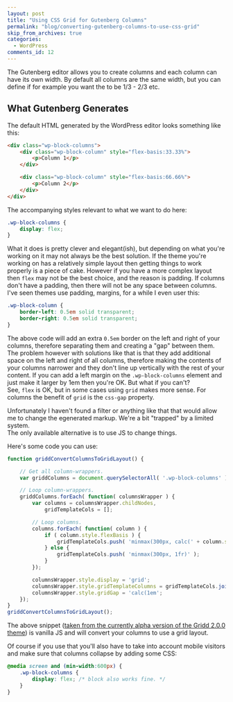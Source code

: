 ```yaml
---
layout: post
title: "Using CSS Grid for Gutenberg Columns"
permalink: "blog/converting-gutenberg-columns-to-use-css-grid"
skip_from_archives: true
categories:
  - WordPress
comments_id: 12
---
```


The Gutenberg editor allows you to create columns and each column can have its own width. By default all columns are the same width, but you can define if for example you want the to be 1/3 - 2/3 etc.

## What Gutenberg Generates

The default HTML generated by the WordPress editor looks something like this:

```html
<div class="wp-block-columns">
    <div class="wp-block-column" style="flex-basis:33.33%">
        <p>Column 1</p>
    </div>

    <div class="wp-block-column" style="flex-basis:66.66%">
        <p>Column 2</p>
    </div>
</div>
```

The accompanying styles relevant to what we want to do here:

```css
.wp-block-columns {
    display: flex;
}
```

What it does is pretty clever and elegant(ish), but depending on what you're working on it may not always be the best solution. If the theme you're working on has a relatively simple layout then getting things to work properly is a piece of cake. However if you have a more complex layout then `flex` may not be the best choice, and the reason is padding. If columns don't have a padding, then there will not be any space between columns. I've seen themes use padding, margins, for a while I even user this:

```css
.wp-block-column {
    border-left: 0.5em solid transparent;
    border-right: 0.5em solid transparent;
}
```
The above code will add an extra `0.5em` border on the left and right of your columns, therefore separating them and creating a "gap" between them. The problem however with solutions like that is that they add additional space on the left and right of all columns, therefore making the contents of your columns narrower and they don't line up vertically with the rest of your content. If you can add a left margin on the `.wp-block-columns` element and just make it larger by 1em then you're OK. But what if you can't?  
See, `flex` is OK, but in some cases using `grid` makes more sense. For columns the benefit of `grid` is the `css-gap` property.

Unfortunately I haven't found a filter or anything like that that would allow me to change the egenerated markup. We're a bit "trapped" by a limited system.  
The only available alternative is to use JS to change things.

Here's some code you can use:

```js
function griddConvertColumnsToGridLayout() {

    // Get all column-wrappers.
	var griddColumns = document.querySelectorAll( '.wp-block-columns' );

    // Loop column-wrappers.
	griddColumns.forEach( function( columnsWrapper ) {
		var columns = columnsWrapper.childNodes,
			gridTemplateCols = [];

        // Loop columns.
		columns.forEach( function( column ) {
			if ( column.style.flexBasis ) {
				gridTemplateCols.push( 'minmax(300px, calc(' + column.style.flexBasis + ' - 0.5em))'  );
			} else {
				gridTemplateCols.push( 'minmax(300px, 1fr)' );
			}
		});

		columnsWrapper.style.display = 'grid';
		columnsWrapper.style.gridTemplateColumns = gridTemplateCols.join( ' ' );
		columnsWrapper.style.gridGap = 'calc(1em';
	});
}
griddConvertColumnsToGridLayout();
```

The above snippet ([taken from the currently alpha version of the Gridd 2.0.0 theme](https://github.com/wplemon/gridd/blob/92fb296378481d17afd8a0e430414d4661ae7afb/assets/js/convert-columns-to-grid.js)) is vanilla JS and will convert your columns to use a grid layout.

Of course if you use that you'll also have to take into account mobile visitors and make sure that columns collapse by adding some CSS:

```css
@media screen and (min-width:600px) {
    .wp-block-columns {
        display: flex; /* block also works fine. */
    }
}
```
